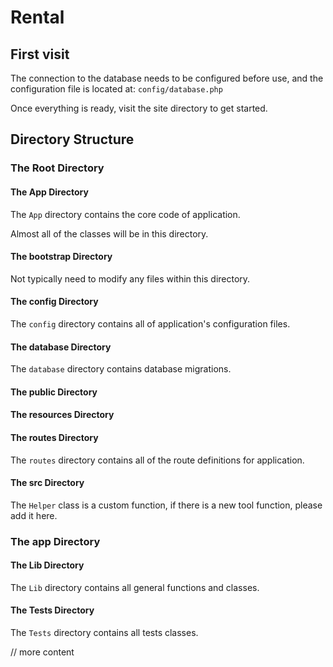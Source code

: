 # Rental

## First visit

The connection to the database needs to be configured before use, and the configuration file is located at: `config/database.php`

Once everything is ready, visit the site directory to get started.

## Directory Structure

### The Root Directory

#### The App Directory

The `App` directory contains the core code of application.

Almost all of the classes will be in this directory.

#### The bootstrap Directory

Not typically need to modify any files within this directory.

#### The config Directory

The `config` directory contains all of application's configuration files.

#### The database Directory

The `database` directory contains database migrations.

#### The public Directory

#### The resources Directory

#### The routes Directory

The `routes` directory contains all of the route definitions for application.

#### The src Directory

The `Helper` class is a custom function, if there is a new tool function, please add it here.

### The app Directory

#### The Lib Directory

The `Lib` directory contains all general functions and classes.

#### The Tests Directory

The `Tests` directory contains all tests classes.

// more content
